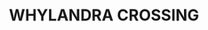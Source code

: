 ---
lastmod: '2025-04-06T06:05:20+00:00'
latitude: -32.24224
layout: suburb
longitude: 148.657282
postcode: '2830'
state: NSW
title: WHYLANDRA CROSSING
url: /nsw/whylandra-crossing/
---